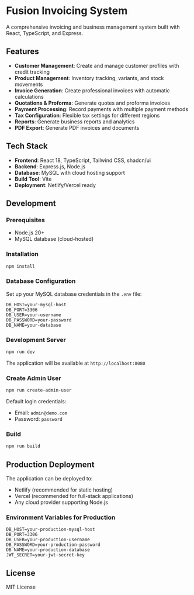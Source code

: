 # Fusion Invoicing System

A comprehensive invoicing and business management system built with React, TypeScript, and Express.

## Features

- **Customer Management**: Create and manage customer profiles with credit tracking
- **Product Management**: Inventory tracking, variants, and stock movements
- **Invoice Generation**: Create professional invoices with automatic calculations
- **Quotations & Proforma**: Generate quotes and proforma invoices
- **Payment Processing**: Record payments with multiple payment methods
- **Tax Configuration**: Flexible tax settings for different regions
- **Reports**: Generate business reports and analytics
- **PDF Export**: Generate PDF invoices and documents

## Tech Stack

- **Frontend**: React 18, TypeScript, Tailwind CSS, shadcn/ui
- **Backend**: Express.js, Node.js
- **Database**: MySQL with cloud hosting support
- **Build Tool**: Vite
- **Deployment**: Netlify/Vercel ready

## Development

### Prerequisites

- Node.js 20+
- MySQL database (cloud-hosted)

### Installation

```bash
npm install
```

### Database Configuration

Set up your MySQL database credentials in the `.env` file:

```env
DB_HOST=your-mysql-host
DB_PORT=3306
DB_USER=your-username
DB_PASSWORD=your-password
DB_NAME=your-database
```

### Development Server

```bash
npm run dev
```

The application will be available at `http://localhost:8080`

### Create Admin User

```bash
npm run create-admin-user
```

Default login credentials:
- Email: `admin@demo.com`
- Password: `password`

### Build

```bash
npm run build
```

## Production Deployment

The application can be deployed to:
- Netlify (recommended for static hosting)
- Vercel (recommended for full-stack applications)
- Any cloud provider supporting Node.js

### Environment Variables for Production

```env
DB_HOST=your-production-mysql-host
DB_PORT=3306
DB_USER=your-production-username
DB_PASSWORD=your-production-password
DB_NAME=your-production-database
JWT_SECRET=your-jwt-secret-key
```

## License

MIT License
